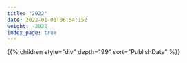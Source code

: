 ```yaml
---
title: "2022"
date: 2022-01-01T06:54:15Z
weight: -2022
index_page: true
---
```



{{% children style="div" depth="99" sort="PublishDate" %}}
